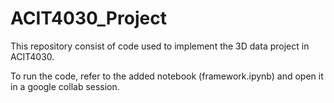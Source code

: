 # ACIT4030_Project

This repository consist of code used to implement the 3D data project in ACIT4030. 

To run the code, refer to the added notebook (framework.ipynb) and open it in a google collab session.
